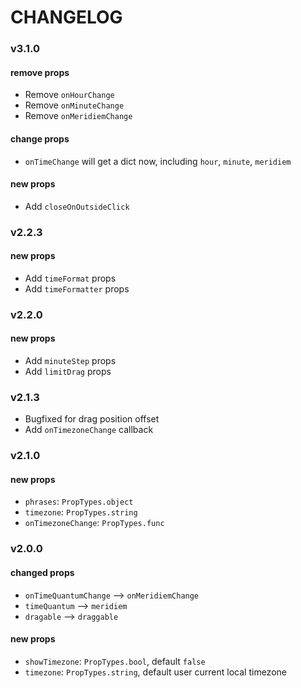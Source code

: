 # CHANGELOG

### v3.1.0

#### remove props

- Remove `onHourChange`
- Remove `onMinuteChange`
- Remove `onMeridiemChange`

#### change props

- `onTimeChange` will get a dict now, including `hour`, `minute`, `meridiem`

#### new props

- Add `closeOnOutsideClick`

### v2.2.3

#### new props

- Add `timeFormat` props
- Add `timeFormatter` props

### v2.2.0

#### new props

- Add `minuteStep` props
- Add `limitDrag` props

### v2.1.3

- Bugfixed for drag position offset
- Add `onTimezoneChange` callback

### v2.1.0

#### new props

- `phrases`: `PropTypes.object`
- `timezone`: `PropTypes.string`
- `onTimezoneChange`: `PropTypes.func`

### v2.0.0

#### changed props

- `onTimeQuantumChange` --> `onMeridiemChange`
- `timeQuantum` --> `meridiem`
- `dragable` --> `draggable`

#### new props

- `showTimezone`: `PropTypes.bool`, default `false`
- `timezone`:  `PropTypes.string`, default user current local timezone
